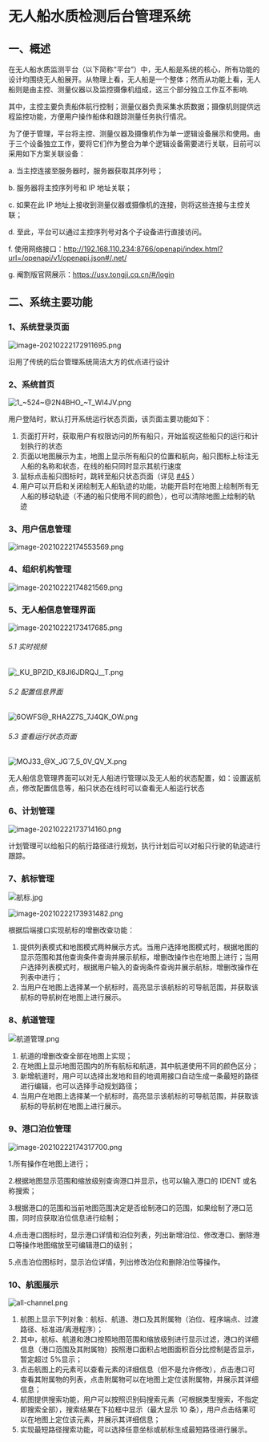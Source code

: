 # 无人船水质检测后台管理系统

## 一、概述

在无人船水质监测平台（以下简称“平台”）中，无人船是系统的核心，所有功能的设计均围绕无人船展开。从物理上看，无人船是一个整体；然而从功能上看，无人船则是由主控、测量仪器以及监控摄像机组成，这三个部分独立工作互不影响.

其中，主控主要负责船体航行控制；测量仪器负责采集水质数据；摄像机则提供远程监控功能，方便用户操作船体和跟踪测量任务执行情况。

为了便于管理，平台将主控、测量仪器及摄像机作为单一逻辑设备展示和使用。由于三个设备独立工作，要将它们作为整合为单个逻辑设备需要进行关联，目前可以采用如下方案关联设备：

a. 当主控连接至服务器时，服务器获取其序列号；

b. 服务器将主控序列号和 IP 地址关联；

c. 如果在此 IP 地址上接收到测量仪器或摄像机的连接，则将这些连接与主控关联；

d. 至此，平台可以通过主控序列号对各个子设备进行直接访问。

f. 使用网络接口：http://192.168.110.234:8766/openapi/index.html?url=/openapi/v1/openapi.json#/.net/

g. 阉割版官网展示：https://usv.tongji.cq.cn/#/login

## 二、系统主要功能

### 1、系统登录页面

![image-20210222172911695.png](https://i.loli.net/2021/02/26/ExFhRdH7VCPML2b.png)

沿用了传统的后台管理系统简洁大方的优点进行设计

### 2、系统首页

![1_~524~@2N4BHO_~T_WI4JV.png](https://i.loli.net/2021/02/26/ELriwlxeYFW6XAj.png)

用户登陆时，默认打开系统运行状态页面，该页面主要功能如下：

1. 页面打开时，获取用户有权限访问的所有船只，开始监视这些船只的运行和计划执行的状态
2. 页面以地图展示为主，地图上显示所有船只的位置和航向，船只图标上标注无人船的名称和状态，在线的船只同时显示其航行速度
3. 鼠标点击船只图标时，跳转至船只状态页面（详见 [#45](https://dev.azure.com/ritju/96a77b14-f2e7-4bd6-aa89-5d16b8644e99/_workitems/edit/45) ）
4. 用户可以开启和关闭绘制无人船轨迹的功能，功能开启时在地图上绘制所有无人船的移动轨迹（不通的船只使用不同的颜色），也可以清除地图上绘制的轨迹

### 3、用户信息管理

![image-20210222174553569.png](https://i.loli.net/2021/02/26/94i36lYhgIFxDQA.png)

### 4、组织机构管理

![image-20210222174821569.png](https://i.loli.net/2021/02/26/jlNODpvwdihs9IF.png)

### 5、无人船信息管理界面

![image-20210222173417685.png](https://i.loli.net/2021/02/26/m9hXZiJ1LtgEsKn.png)

###### 5.1 实时视频

![_KU_BPZID_K8JI6JDRQJ__T.png](https://i.loli.net/2021/02/26/5IyxtLNmg9PQT3l.png)

###### 5.2 配置信息界面

![6OWFS@_RHA2Z7S_7J4QK_OW.png](https://i.loli.net/2021/02/26/tINucC76YPKLbWr.png)

###### 5.3 查看运行状态页面

![MOJ33_@X_JG`7_5_0V_QV_X.png](https://i.loli.net/2021/02/26/cXYV4qOKkN1pIRw.png)

无人船信息管理界面可以对无人船进行管理以及无人船的状态配置，如：设置返航点，修改配置信息等，船只状态在线时可以查看无人船运行状态

### 6、计划管理

![image-20210222173714160.png](https://i.loli.net/2021/02/26/QweGMPBFZDRtAk4.png)

计划管理可以给船只的航行路径进行规划，执行计划后可以对船只行驶的轨迹进行跟踪。

### 7、航标管理

![航标.jpg](https://i.loli.net/2021/02/26/T2XvEjJI8WrDUyN.png)

![image-20210222173931482.png](https://i.loli.net/2021/02/26/4QO5Fri6nB32mZc.png)

根据后端接口实现航标的增删改查功能：

1. 提供列表模式和地图模式两种展示方式。当用户选择地图模式时，根据地图的显示范围和其他查询条件查询并展示航标，增删改操作也在地图上进行；当用户选择列表模式时，根据用户输入的查询条件查询并展示航标，增删改操作在列表中进行；
2. 当用户在地图上选择某一个航标时，高亮显示该航标的可导航范围，并获取该航标的导航树在地图上进行展示。

### 8、航道管理

![航道管理.png](https://i.loli.net/2021/02/26/Ikl2cJ4D5zOaSuN.png)

1. 航道的增删改查全部在地图上实现；
2. 在地图上显示地图范围内的所有航标和航道，其中航道使用不同的颜色区分；
3. 新增航道时，用户可以选择出发地和目的地调用接口自动生成一条最短的路径进行编辑，也可以选择手动规划路径；
4. 当用户在地图上选择某一个航标时，高亮显示该航标的可导航范围，并获取该航标的导航树在地图上进行展示。

### 9、港口泊位管理

![image-20210222174317700.png](https://i.loli.net/2021/02/26/3EZvNKQz8n1JLDR.png)

1.所有操作在地图上进行；

2.根据地图显示范围和缩放级别查询港口并显示，也可以输入港口的 IDENT 或名称搜索；

3.根据港口的范围和当前地图范围决定是否绘制港口的范围，如果绘制了港口范围，同时应获取泊位信息进行绘制；

4.点击港口图标时，显示港口详情和泊位列表，列出新增泊位、修改港口、删除港口等操作地图缩放至可编辑港口的级别；

5.点击泊位图标时，显示泊位详情，列出修改泊位和删除泊位等操作。

### 10、航图展示

![all-channel.png](https://i.loli.net/2021/03/05/K51xhQmMwJRnIPv.png)

1. 航图上显示下列对象：航标、航道、港口及其附属物（泊位、程序端点、过渡路径、标准进/离港程序）；
2. 其中，航标、航道和港口按照地图范围和缩放级别进行显示过滤，港口的详细信息（港口范围及其附属物）按照港口面积占地图面积百分比控制是否显示，暂定超过 5%显示；
3. 点击航图上的元素可以查看元素的详细信息（但不是允许修改），点击港口可查看其附属物的列表，点击附属物可以在地图上定位该附属物，并展示其详细信息；
4. 航图提供搜索功能，用户可以按照识别码搜索元素（可根据类型搜索，不指定即搜索全部），搜索结果在下拉框中显示（最大显示 10 条），用户点击结果可以在地图上定位该元素，并展示其详细信息；
5. 实现最短路径搜索功能，可以选择任意坐标或航标生成最短路径进行展示。
